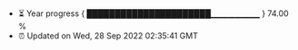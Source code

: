 - ⏳ Year progress { ██████████████████████▁▁▁▁▁▁▁▁ } 74.00 %
- ⏰ Updated on Wed, 28 Sep 2022 02:35:41 GMT

